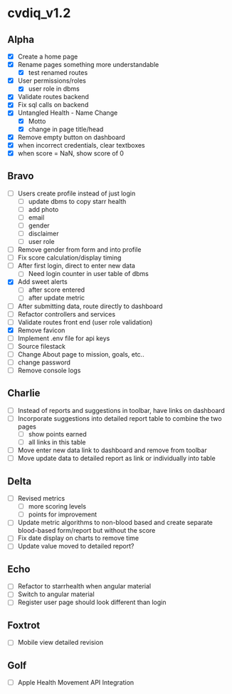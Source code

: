 # cvdiq_v1.2

## Alpha
- [x] Create a home page
- [x] Rename pages something more understandable
	- [x] test renamed routes
- [x] User permissions/roles
	- [x] user role in dbms
- [x] Validate routes backend
- [x] Fix sql calls on backend
- [x] Untangled Health - Name Change
	- [x] Motto
	- [x] change in page title/head
- [x] Remove empty button on dashboard
- [x] when incorrect credentials, clear textboxes
- [x] when score = NaN, show score of 0

## Bravo
- [ ] Users create profile instead of just login
	- [ ] update dbms to copy starr health
	- [ ] add photo
	- [ ] email
	- [ ] gender
	- [ ] disclaimer
	- [ ] user role
- [ ] Remove gender from form and into profile
- [ ] Fix score calculation/display timing
- [ ] After first login, direct to enter new data
	- [ ] Need login counter in user table of dbms
- [x] Add sweet alerts
	- [ ] after score entered
	- [ ] after update metric
- [ ] After submitting data, route directly to dashboard
- [ ] Refactor controllers and services
- [ ] Validate routes front end (user role validation)
- [x] Remove favicon
- [ ] Implement .env file for api keys
- [ ] Source filestack
- [ ] Change About page to mission, goals, etc..
- [ ] change password
- [ ] Remove console logs

## Charlie
- [ ] Instead of reports and suggestions in toolbar, have links on dashboard
- [ ] Incorporate suggestions into detailed report table to combine the two pages
	- [ ] show points earned
	- [ ] all links in this table
- [ ] Move enter new data link to dashboard and remove from toolbar
- [ ] Move update data to detailed report as link or individually into table

## Delta
- [ ] Revised metrics
	- [ ] more scoring levels
	- [ ] points for improvement
- [ ] Update metric algorithms to non-blood based and create separate blood-based form/report but without the score
- [ ] Fix date display on charts to remove time
- [ ] Update value moved to detailed report?

## Echo
- [ ] Refactor to starrhealth when angular material
- [ ] Switch to angular material
- [ ] Register user page should look different than login

## Foxtrot
- [ ] Mobile view detailed revision

## Golf
- [ ] Apple Health Movement API Integration
